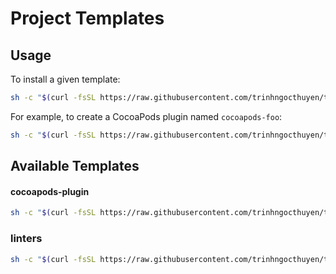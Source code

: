 # Project Templates

## Usage

To install a given template:
```sh
sh -c "$(curl -fsSL https://raw.githubusercontent.com/trinhngocthuyen/templates/HEAD/scripts/init.sh)" _ -t <TEMPLATE_NAME> -s <SUBSTITUTE_CONTENT>
```

For example, to create a CocoaPods plugin named `cocoapods-foo`:
```sh
sh -c "$(curl -fsSL https://raw.githubusercontent.com/trinhngocthuyen/templates/HEAD/scripts/init.sh)" _ -t cocoapods-plugin -s '{"name": "cocoapods-foo"}'
```

## Available Templates

#### cocoapods-plugin
```sh
sh -c "$(curl -fsSL https://raw.githubusercontent.com/trinhngocthuyen/templates/HEAD/scripts/init.sh)" _ -t cocoapods-plugin -s '{"name": "cocoapods-foo"}'
```

### linters
```sh
sh -c "$(curl -fsSL https://raw.githubusercontent.com/trinhngocthuyen/templates/HEAD/scripts/init.sh)" _ -t linters
```